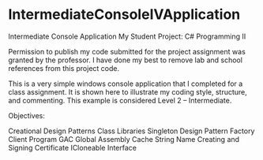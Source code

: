 # IntermediateConsoleIVApplication

Intermediate Console Application 
My Student Project: C# Programming II

Permission to publish my code submitted for the project assignment was granted by the professor. I have done my best to remove lab and school references from this project code. 

This is a very simple windows console application that I completed for a class assignment. It is shown here to illustrate my coding style, structure, and commenting. This example is considered Level 2 – Intermediate.

Objectives:

Creational Design Patterns
Class Libraries
Singleton Design Pattern
Factory
Client Program
GAC Global Assembly Cache
String Name
Creating and Signing Certificate
ICloneable Interface